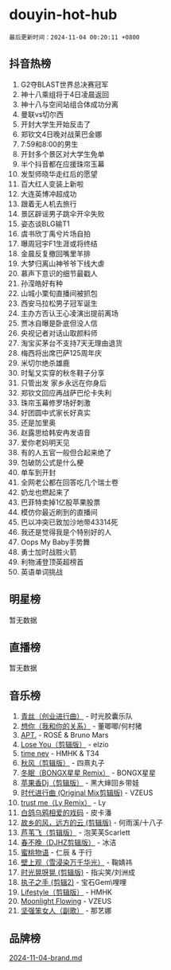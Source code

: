# douyin-hot-hub

`最后更新时间：2024-11-04 00:20:11 +0800`

## 抖音热榜

1. G2夺BLAST世界总决赛冠军
1. 神十八乘组将于4日凌晨返回
1. 神十八与空间站组合体成功分离
1. 曼联vs切尔西
1. 开封大学生开始反击了
1. 郑钦文4日晚对战莱巴金娜
1. 7:59和8:00的男生
1. 开封多个景区对大学生免单
1. 半个抖音都在应援珠帘玉幕
1. 发型师晓华走红后的愿望
1. 百大红人变装上新啦
1. 大连英博冲超成功
1. 跟着无人机去旅行
1. 景区辟谣男子跳伞开伞失败
1. 姿态谈BLG输T1
1. 虞书欣丁禹兮片场自拍
1. 曝周冠宇F1生涯或将终结
1. 金晨反复撤回嘴里羊排
1. 大梦归离山神爷爷下线大虐
1. 慕声下意识的细节最戳人
1. 孙滢皓好有种
1. 山城小栗旬直播间被抓包
1. 西安马拉松男子冠军诞生
1. 主办方否认王心凌演出提前离场
1. 贾冰自曝是卧底但没人信
1. 央视记者对话山取颜料师
1. 淘宝买茅台不支持7天无理由退货
1. 梅西将出席巴萨125周年庆
1. 米切尔绝杀雄鹿
1. 时髦又实穿的秋冬鞋子分享
1. 只管出发 家乡永远在你身后
1. 郑钦文回应再战萨巴伦卡失利
1. 珠帘玉幕修罗场好刺激
1. 好团圆中式家长好真实
1. 还是加里奥
1. 赵露思给韩安冉发语音
1. 爱你老妈明天见
1. 有的人五官一般但合起来绝了
1. 包破防公式是什么梗
1. 单车到开封
1. 全网老公都在回答吃几个瑞士卷
1. 奶龙也燃起来了
1. 巴菲特卖掉1亿股苹果股票
1. 模仿你最近刷到的直播间
1. 巴以冲突已致加沙地带43314死
1. 我还是觉得我是个特别好的人
1. Oops My Baby手势舞
1. 勇士加时战胜火箭
1. 利物浦登顶英超榜首
1. 英语单词挑战

## 明星榜

暂无数据

## 直播榜

暂无数据

## 音乐榜

1. [青丝（创业进行曲）](https://sf3-cdn-tos.douyinstatic.com/obj/tos-cn-ve-2774/ooYARJB5iBRNhCOkDsS3BAKW91CIMoQfwzwKLi) - 时光胶囊乐队
1. [想你（我和你的关系）](https://sf5-hl-cdn-tos.douyinstatic.com/obj/tos-cn-ve-2774/o8QxhcOBDYYX0zqKCjFVQXZ3RBffnRBQEogitG) - 董唧唧/何村猪
1. [APT.](https://sf6-cdn-tos.douyinstatic.com/obj/tos-cn-ve-2774/oUIcRnUtZBV1JgZtxIMCAiiBSVBSEEOCFfkeMQ) - ROSÉ & Bruno Mars
1. [Lose You（剪辑版）](https://sf3-cdn-tos.douyinstatic.com/obj/tos-cn-ve-2774/og9yxQxAWI86iBNr9ojBFMoWTIvDZZb8HwiGY) - elzio
1. [time nev](https://sf5-hl-cdn-tos.douyinstatic.com/obj/tos-cn-ve-2774/oc6aICzpzBCWrhCvDVi2AZmQLt0gIBxfMEfd6i) - HMHK & T34
1. [秋风（剪辑版）](https://sf5-hl-cdn-tos.douyinstatic.com/obj/tos-cn-ve-2774/ocGaU84LfAfzMd2wbXdQFpCGhBiXg82JNMRRie) - 四熹丸子
1. [冬眠（BONGX星星 Remix）](https://sf5-hl-cdn-tos.douyinstatic.com/obj/tos-cn-ve-2774/oMCfFFoE3LwQ7agAgOIG4ieExqkeAsxNBEkLdz) - BONGX星星
1. [苹果香Dj（剪辑版）](https://sf3-cdn-tos.douyinstatic.com/obj/tos-cn-ve-2774/oEeIEQbYGAOspCTRAIeYF4Ok8LgZ8NBaRe4ztR) - 黑大婶回乡带娃
1. [时代进行曲 (Original Mix剪辑版)](https://sf3-cdn-tos.douyinstatic.com/obj/tos-cn-ve-2774/oYrssziLdrtiW6cKABM8n5Vfc2xwXiIBInoAkn) - VZEUS
1. [trust me（Ly Remix）](https://sf5-hl-cdn-tos.douyinstatic.com/obj/tos-cn-ve-2774/oUo1M8fz5AfmMSExABQQKFE0eCMWgsiccfqrMA) - Ly
1. [白鸽乌鸦相爱的戏码](https://sf5-hl-cdn-tos.douyinstatic.com/obj/tos-cn-ve-2774/oMVVEf6eDAOmFtNtCsEqKpIorBDM8Nkg6TZRqC) - 皮卡潘
1. [故乡的风，远方的云 (剪辑版)](https://sf5-hl-cdn-tos.douyinstatic.com/obj/tos-cn-ve-2774/ooPEdiZMrAAWisczq1WXoZYGU6GxII2UUBvYI) - 何雨溪/十八子
1. [芦苇飞（剪辑版）](https://sf5-hl-cdn-tos.douyinstatic.com/obj/tos-cn-ve-2774/ok3IaChjEFFoK3FAMzXDEgfpeE6Al3Nv2BnfCW) - 泡芙芙Scarlett
1. [春不晚（DJHZ剪辑版）](https://sf5-hl-cdn-tos.douyinstatic.com/obj/tos-cn-ve-2774/osEZa7YZ6wNo9QDABgfGFaCQKRQTNafsBJDnKt) - 冰洁
1. [蜜桃物语](https://sf3-cdn-tos.douyinstatic.com/obj/tos-cn-ve-2774/oIhOSCZtIACtYU4XQkngiW9kCBfVD1Fz9IYeqL) - 仁辰 & 于行
1. [壁上观（雪浸染万千华光）](https://sf3-cdn-tos.douyinstatic.com/obj/tos-cn-ve-2774/ocIizBMxWi8vA8UdAMIYdYCjgBB5Z3WZWxrvY) - 鞠婧祎
1. [时光晃呀晃 (剪辑版)](https://sf5-hl-cdn-tos.douyinstatic.com/obj/tos-cn-ve-2774/o8ACeQem3gwI1x3GIYGAfKG0LJebKFRJDwRwyW) - 指尖笑/刘洲成
1. [执子之手 (剪辑2)](https://sf5-hl-cdn-tos.douyinstatic.com/obj/tos-cn-ve-2774/oUoZLQjCc31XzqsBnBQUNgeKtYPBcgbFDwtfcu) - 宝石Gem\哩哩
1. [Lifestyle（剪辑版）](https://sf3-cdn-tos.douyinstatic.com/obj/tos-cn-ve-2774/owfqGgjwG3V5lCLaAIezFMeg3LtuKNBaZKgzPV) - HMHK
1. [Moonlight Flowing](https://sf3-cdn-tos.douyinstatic.com/obj/tos-cn-ve-2774/oopZsCtRnQgOhEYmv9FfBBgwmeaQmWQQZED9tN) - VZEUS
1. [坚强笨女人（副歌）](https://sf3-cdn-tos.douyinstatic.com/obj/tos-cn-ve-2774/ospNInQiZvGWyBVg5zkNsAMct5uJIg1CrZiPL) - 那艺娜

## 品牌榜

[2024-11-04-brand.md](2024-11-04-brand.md)
